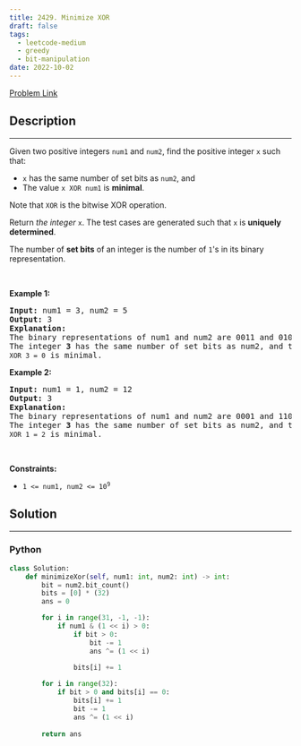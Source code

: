 ```yaml
---
title: 2429. Minimize XOR
draft: false
tags: 
  - leetcode-medium
  - greedy
  - bit-manipulation
date: 2022-10-02
---
```


[Problem Link](https://leetcode.com/problems/minimize-xor/)

## Description

---
<p>Given two positive integers <code>num1</code> and <code>num2</code>, find the positive integer <code>x</code> such that:</p>

<ul>
	<li><code>x</code> has the same number of set bits as <code>num2</code>, and</li>
	<li>The value <code>x XOR num1</code> is <strong>minimal</strong>.</li>
</ul>

<p>Note that <code>XOR</code> is the bitwise XOR operation.</p>

<p>Return <em>the integer </em><code>x</code>. The test cases are generated such that <code>x</code> is <strong>uniquely determined</strong>.</p>

<p>The number of <strong>set bits</strong> of an integer is the number of <code>1</code>&#39;s in its binary representation.</p>

<p>&nbsp;</p>
<p><strong class="example">Example 1:</strong></p>

<pre>
<strong>Input:</strong> num1 = 3, num2 = 5
<strong>Output:</strong> 3
<strong>Explanation:</strong>
The binary representations of num1 and num2 are 0011 and 0101, respectively.
The integer <strong>3</strong> has the same number of set bits as num2, and the value <code>3 XOR 3 = 0</code> is minimal.
</pre>

<p><strong class="example">Example 2:</strong></p>

<pre>
<strong>Input:</strong> num1 = 1, num2 = 12
<strong>Output:</strong> 3
<strong>Explanation:</strong>
The binary representations of num1 and num2 are 0001 and 1100, respectively.
The integer <strong>3</strong> has the same number of set bits as num2, and the value <code>3 XOR 1 = 2</code> is minimal.
</pre>

<p>&nbsp;</p>
<p><strong>Constraints:</strong></p>

<ul>
	<li><code>1 &lt;= num1, num2 &lt;= 10<sup>9</sup></code></li>
</ul>


## Solution

---
### Python
``` py title='minimize-xor'
class Solution:
    def minimizeXor(self, num1: int, num2: int) -> int:
        bit = num2.bit_count()
        bits = [0] * (32)
        ans = 0

        for i in range(31, -1, -1):
            if num1 & (1 << i) > 0:
                if bit > 0:
                    bit -= 1
                    ans ^= (1 << i)
                    
                bits[i] += 1

        for i in range(32):
            if bit > 0 and bits[i] == 0:
                bits[i] += 1
                bit -= 1
                ans ^= (1 << i)
        
        return ans
```

